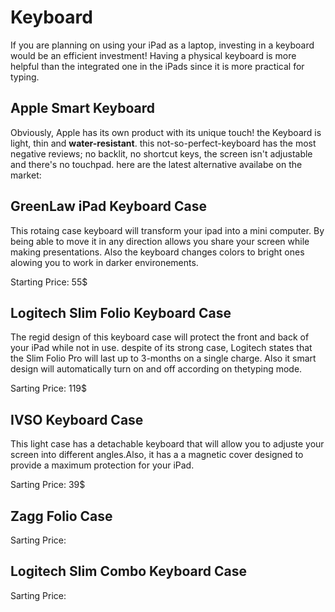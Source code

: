 
# Keyboard

If you are planning on using your iPad as a laptop, investing in a keyboard would be an efficient investment! 
Having a physical keyboard is more helpful than the integrated one in the iPads  since it is more practical for typing.

## Apple Smart Keyboard

Obviously, Apple has its own product with its unique touch! the Keyboard is light, thin and **water-resistant**. this not-so-perfect-keyboard has the most negative reviews; no backlit, no shortcut keys, the screen isn't adjustable and there's no touchpad. here are the latest alternative availabe on the market:

## GreenLaw iPad Keyboard Case

This rotaing case keyboard will transform your ipad into a mini computer. 
By being able to move it in any direction allows you share your screen while making presentations. 
Also the keyboard changes colors to bright ones alowing you to work in darker environements. 

Starting Price: 55$

## Logitech Slim Folio Keyboard Case

The regid design of this keyboard case will protect the front and back of your iPad while not in use. despite of its strong case, Logitech states that the Slim Folio Pro will last up to 3-months on a single charge. Also it smart design will automatically turn on and off according on thetyping mode. 

Sarting Price: 119$

## IVSO Keyboard Case

This light case has a detachable keyboard that will allow you to adjuste your screen into  different angles.Also, it has a a magnetic cover designed to provide a maximum protection for your iPad. 

Sarting Price: 39$


## Zagg Folio Case

Sarting Price: 

## Logitech Slim Combo Keyboard Case

Sarting Price: 
